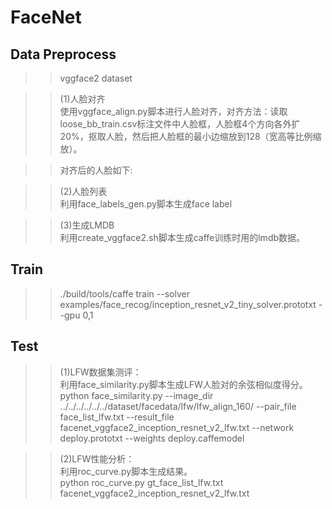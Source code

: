 FaceNet
=======

Data Preprocess
---
>> vggface2 dataset

>>(1)人脸对齐  
>>使用vggface_align.py脚本进行人脸对齐，对齐方法：读取loose_bb_train.csv标注文件中人脸框，人脸框4个方向各外扩20%，抠取人脸，然后把人脸框的最小边缩放到128（宽高等比例缩放）。

>>对齐后的人脸如下:  

>>(2)人脸列表  
>>利用face_labels_gen.py脚本生成face label

>>(3)生成LMDB  
>>利用create_vggface2.sh脚本生成caffe训练时用的lmdb数据。

Train
---
>>./build/tools/caffe train --solver examples/face_recog/inception_resnet_v2_tiny_solver.prototxt  --gpu 0,1

Test
---
>>(1)LFW数据集测评：  
>>利用face_similarity.py脚本生成LFW人脸对的余弦相似度得分。  
>>python face_similarity.py   --image_dir ../../../../../../dataset/facedata/lfw/lfw_align_160/  --pair_file face_list_lfw.txt  --result_file  facenet_vggface2_inception_resnet_v2_lfw.txt  --network deploy.prototxt  --weights deploy.caffemodel  

>>(2)LFW性能分析：  
>>利用roc_curve.py脚本生成结果。  
>> python roc_curve.py gt_face_list_lfw.txt  facenet_vggface2_inception_resnet_v2_lfw.txt
